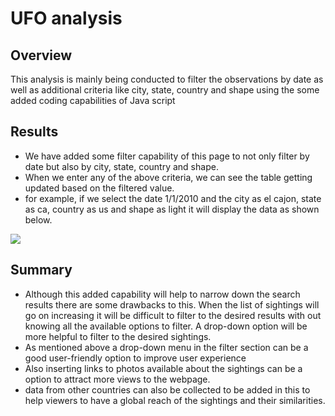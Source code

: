 # UFO analysis
## Overview

This analysis is mainly being conducted to filter the observations by date as well as additional criteria like city, state, country and shape using the some added coding capabilities of Java script

## Results

- We have added some filter capability of this page to not only filter by date but also by city, state, country and shape.
- When we enter any of the above criteria, we can see the table getting updated based on the filtered value.
- for example, if we select the date 1/1/2010 and the city as el cajon, state as ca, country as us and shape as light it will display the data as shown below.


![](images/Filtered_results)

## Summary
- Although this added capability will help to narrow down the search results there are some drawbacks to this. When the list of sightings will go on increasing it will be difficult to filter to the desired results with out knowing all the available options to filter. A drop-down option will be more helpful to filter to the desired sightings.
- As mentioned above a drop-down menu in the filter section can be a good user-friendly option to improve user experience
- Also inserting links to photos available about the sightings can be a option to attract more views to the webpage.
- data from other countries can also be collected to be added in this to help viewers to have a global reach of the sightings and their similarities.
